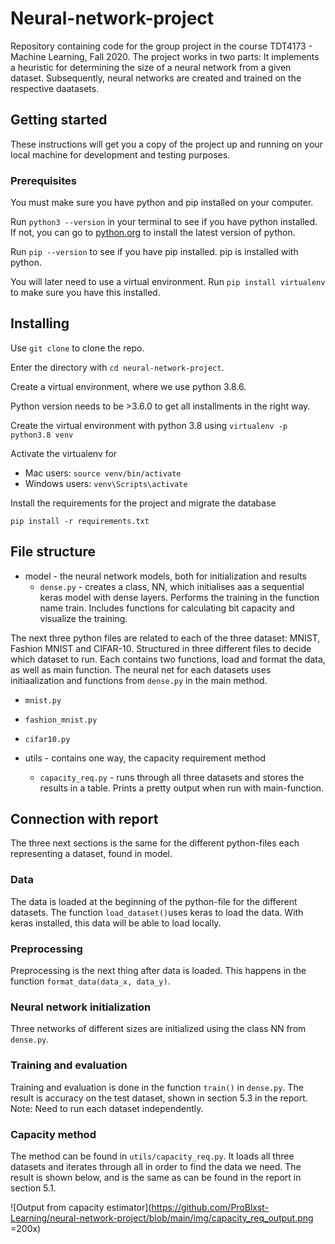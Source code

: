 # Neural-network-project
Repository containing code for the group project in the course TDT4173 - Machine Learning, Fall 2020. The project works in two parts: It implements a heuristic for determining the size of a neural network from a given dataset. Subsequently, neural networks are created and trained on the respective daatasets.

## Getting started

These instructions will get you a copy of the project up and running on your local machine for development and testing purposes.

### Prerequisites

You must make sure you have python and pip installed on your computer.

Run `python3 --version` in your terminal to see if you have python installed.
If not, you can go to [python.org](https://www.python.org/downloads/) to install the latest version of python.

Run `pip --version` to see if you have pip installed. pip is installed with python.

You will later need to use a virtual environment. 
Run `pip install virtualenv` to make sure you have this installed. 

## Installing

Use `git clone` to clone the repo.

Enter the directory with `cd neural-network-project`.

Create a virtual environment, where we use python 3.8.6.

Python version needs to be >3.6.0 to get all installments in the right way.

Create the virtual environment with python 3.8 using `virtualenv -p python3.8 venv`

Activate the virtualenv for
- Mac users: `source venv/bin/activate`
- Windows users: `venv\Scripts\activate`

Install the requirements for the project and migrate the database

`pip install -r requirements.txt`


## File structure

* model - the neural network models, both for initialization and results
  * `dense.py` - creates a class, NN, which initialises aas a sequential keras model with dense layers. Performs the training in the function name train. Includes functions for calculating bit capacity and visualize the training. 

The next three python files are related to each of the three dataset: MNIST, Fashion MNIST and CIFAR-10. Structured in three different files to decide which dataset to run.
Each contains two functions, load and format the data, as well as main function. The neural net for each datasets uses initiaalization and functions from `dense.py` in the main method.
  * `mnist.py`
  * `fashion_mnist.py`
  * `cifar10.py`

* utils - contains one way, the capacity requirement method
   * `capacity_req.py` - runs through all three datasets and stores the results in a table. Prints a pretty output when run with main-function. 
   
   
## Connection with report

The three next sections is the same for the different python-files each representing a dataset, found in model.
### Data
The data is loaded at the beginning of the python-file for the different datasets. The function `load_dataset()`uses keras to load the data. With keras installed, this data will be able to load locally.

### Preprocessing
Preprocessing is the next thing after data is loaded. This happens in the function `format_data(data_x, data_y)`.

### Neural network initialization
Three networks of different sizes are initialized using the class NN from `dense.py`.

### Training and evaluation

Training and evaluation is done in the function `train()` in `dense.py`. The result is accuracy on the test dataset, shown in section 5.3 in the report. Note: Need to run each dataset independently. 

### Capacity method

The method can be found in `utils/capacity_req.py`. It loads all three datasets and iterates through all in order to find the data we need. The result is shown below, and is the same as can be found in the report in section 5.1.

![Output from capacity estimator](https://github.com/ProBlxst-Learning/neural-network-project/blob/main/img/capacity_req_output.png =200x)
